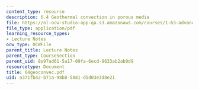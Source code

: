 ```yaml
---
content_type: resource
description: 6.4 Geothermal convection in porous media
file: https://ol-ocw-studio-app-qa.s3.amazonaws.com/courses/1-63-advanced-fluid-dynamics-of-the-environment-fall-2002/a371fb42b71a98b85881d5d03e3d8e21_64geoconvec.pdf
file_type: application/pdf
learning_resource_types:
- Lecture Notes
ocw_type: OCWFile
parent_title: Lecture Notes
parent_type: CourseSection
parent_uid: 8e97ad61-5a17-09fa-6ecd-9633ab2ab9d9
resourcetype: Document
title: 64geoconvec.pdf
uid: a371fb42-b71a-98b8-5881-d5d03e3d8e21
---
```

